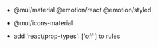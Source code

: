 - @mui/material @emotion/react @emotion/styled
- @mui/icons-material

- add 'react/prop-types': ['off'] to rules